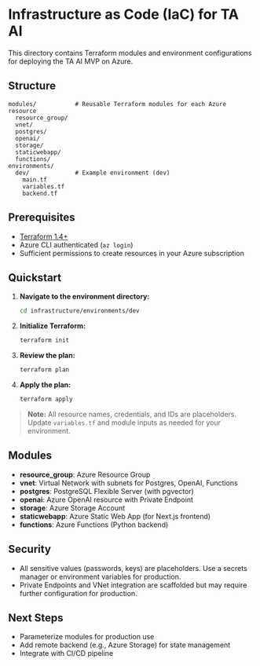 # Infrastructure as Code (IaC) for TA AI

This directory contains Terraform modules and environment configurations for deploying the TA AI MVP on Azure.

## Structure

```
modules/           # Reusable Terraform modules for each Azure resource
  resource_group/
  vnet/
  postgres/
  openai/
  storage/
  staticwebapp/
  functions/
environments/
  dev/             # Example environment (dev)
    main.tf
    variables.tf
    backend.tf
```

## Prerequisites
- [Terraform 1.4+](https://www.terraform.io/downloads.html)
- Azure CLI authenticated (`az login`)
- Sufficient permissions to create resources in your Azure subscription

## Quickstart

1. **Navigate to the environment directory:**
   ```bash
   cd infrastructure/environments/dev
   ```
2. **Initialize Terraform:**
   ```bash
   terraform init
   ```
3. **Review the plan:**
   ```bash
   terraform plan
   ```
4. **Apply the plan:**
   ```bash
   terraform apply
   ```

> **Note:** All resource names, credentials, and IDs are placeholders. Update `variables.tf` and module inputs as needed for your environment.

## Modules
- **resource_group**: Azure Resource Group
- **vnet**: Virtual Network with subnets for Postgres, OpenAI, Functions
- **postgres**: PostgreSQL Flexible Server (with pgvector)
- **openai**: Azure OpenAI resource with Private Endpoint
- **storage**: Azure Storage Account
- **staticwebapp**: Azure Static Web App (for Next.js frontend)
- **functions**: Azure Functions (Python backend)

## Security
- All sensitive values (passwords, keys) are placeholders. Use a secrets manager or environment variables for production.
- Private Endpoints and VNet integration are scaffolded but may require further configuration for production.

## Next Steps
- Parameterize modules for production use
- Add remote backend (e.g., Azure Storage) for state management
- Integrate with CI/CD pipeline
